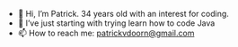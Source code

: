 - 👋 Hi, I’m Patrick. 34 years old with an interest for coding.
- 🌱 I’ve just starting with trying learn how to code Java
- 📫 How to reach me: patrickvdoorn@gmail.com

<!---
Patrickvdoorn/Patrickvdoorn is a ✨ special ✨ repository because its `README.md` (this file) appears on your GitHub profile.
You can click the Preview link to take a look at your changes.
--->
